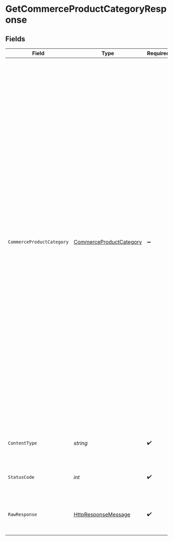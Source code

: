 # GetCommerceProductCategoryResponse


## Fields

| Field                                                                                                                                                                                                                                                                                                                                                                                                                                                                                                                                                                                                                                                           | Type                                                                                                                                                                                                                                                                                                                                                                                                                                                                                                                                                                                                                                                            | Required                                                                                                                                                                                                                                                                                                                                                                                                                                                                                                                                                                                                                                                        | Description                                                                                                                                                                                                                                                                                                                                                                                                                                                                                                                                                                                                                                                     | Example                                                                                                                                                                                                                                                                                                                                                                                                                                                                                                                                                                                                                                                         |
| --------------------------------------------------------------------------------------------------------------------------------------------------------------------------------------------------------------------------------------------------------------------------------------------------------------------------------------------------------------------------------------------------------------------------------------------------------------------------------------------------------------------------------------------------------------------------------------------------------------------------------------------------------------- | --------------------------------------------------------------------------------------------------------------------------------------------------------------------------------------------------------------------------------------------------------------------------------------------------------------------------------------------------------------------------------------------------------------------------------------------------------------------------------------------------------------------------------------------------------------------------------------------------------------------------------------------------------------- | --------------------------------------------------------------------------------------------------------------------------------------------------------------------------------------------------------------------------------------------------------------------------------------------------------------------------------------------------------------------------------------------------------------------------------------------------------------------------------------------------------------------------------------------------------------------------------------------------------------------------------------------------------------- | --------------------------------------------------------------------------------------------------------------------------------------------------------------------------------------------------------------------------------------------------------------------------------------------------------------------------------------------------------------------------------------------------------------------------------------------------------------------------------------------------------------------------------------------------------------------------------------------------------------------------------------------------------------- | --------------------------------------------------------------------------------------------------------------------------------------------------------------------------------------------------------------------------------------------------------------------------------------------------------------------------------------------------------------------------------------------------------------------------------------------------------------------------------------------------------------------------------------------------------------------------------------------------------------------------------------------------------------- |
| `CommerceProductCategory`                                                                                                                                                                                                                                                                                                                                                                                                                                                                                                                                                                                                                                       | [CommerceProductCategory](../../Models/Shared/CommerceProductCategory.md)                                                                                                                                                                                                                                                                                                                                                                                                                                                                                                                                                                                       | :heavy_minus_sign:                                                                                                                                                                                                                                                                                                                                                                                                                                                                                                                                                                                                                                              | OK                                                                                                                                                                                                                                                                                                                                                                                                                                                                                                                                                                                                                                                              | {<br/>"productCategories": [<br/>{<br/>"id": "100",<br/>"name": "Entertainment",<br/>"ancestorRefs": [],<br/>"hasChildren": true,<br/>"modifiedDate": "2022-01-01T12:00:00Z",<br/>"sourceModifiedDate": "2021-10-01T12:53:21Z"<br/>},<br/>{<br/>"id": "101",<br/>"name": "Cinema",<br/>"ancestorRefs": [<br/>{<br/>"id": "100",<br/>"name": "Entertainment"<br/>}<br/>],<br/>"hasChildren": true,<br/>"modifiedDate": "2022-01-01T12:00:00Z",<br/>"sourceModifiedDate": "2021-10-01T12:55:02Z"<br/>},<br/>{<br/>"id": "102",<br/>"name": "Movie",<br/>"ancestorRefs": [<br/>{<br/>"id": "100",<br/>"name": "Entertainment"<br/>},<br/>{<br/>"id": "101",<br/>"name": "Cinema"<br/>}<br/>],<br/>"hasChildren": false,<br/>"modifiedDate": "2022-01-01T12:00:00Z",<br/>"sourceModifiedDate": "2021-12-25T12:00:00Z"<br/>}<br/>]<br/>} |
| `ContentType`                                                                                                                                                                                                                                                                                                                                                                                                                                                                                                                                                                                                                                                   | *string*                                                                                                                                                                                                                                                                                                                                                                                                                                                                                                                                                                                                                                                        | :heavy_check_mark:                                                                                                                                                                                                                                                                                                                                                                                                                                                                                                                                                                                                                                              | HTTP response content type for this operation                                                                                                                                                                                                                                                                                                                                                                                                                                                                                                                                                                                                                   |                                                                                                                                                                                                                                                                                                                                                                                                                                                                                                                                                                                                                                                                 |
| `StatusCode`                                                                                                                                                                                                                                                                                                                                                                                                                                                                                                                                                                                                                                                    | *int*                                                                                                                                                                                                                                                                                                                                                                                                                                                                                                                                                                                                                                                           | :heavy_check_mark:                                                                                                                                                                                                                                                                                                                                                                                                                                                                                                                                                                                                                                              | HTTP response status code for this operation                                                                                                                                                                                                                                                                                                                                                                                                                                                                                                                                                                                                                    |                                                                                                                                                                                                                                                                                                                                                                                                                                                                                                                                                                                                                                                                 |
| `RawResponse`                                                                                                                                                                                                                                                                                                                                                                                                                                                                                                                                                                                                                                                   | [HttpResponseMessage](https://learn.microsoft.com/en-us/dotnet/api/system.net.http.httpresponsemessage?view=net-5.0)                                                                                                                                                                                                                                                                                                                                                                                                                                                                                                                                            | :heavy_check_mark:                                                                                                                                                                                                                                                                                                                                                                                                                                                                                                                                                                                                                                              | Raw HTTP response; suitable for custom response parsing                                                                                                                                                                                                                                                                                                                                                                                                                                                                                                                                                                                                         |                                                                                                                                                                                                                                                                                                                                                                                                                                                                                                                                                                                                                                                                 |
